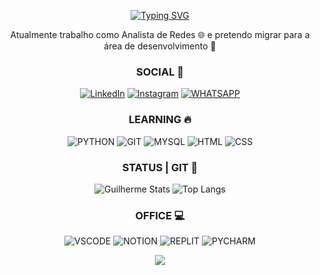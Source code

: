 <div align="center">
  
[![Typing SVG](https://readme-typing-svg.demolab.com?font=Fira+Code&weight=700&size=25&duration=2000&pause=1000&color=F4F7F4&background=212830&center=true&vCenter=true&width=435&lines=OL%C3%81+MEU+NOME+%C3%89+GUILHERME+%F0%9F%91%8B;TENHO+25+ANOS;MORO+EM+S%C3%83O+PAULO;AT%C3%89+AGORA%2C+ESTOU+AQUI%3A+;PYTHON+%7C+SQL+%7C+HMTL+%7C+CSS;E+SIGO+ESTUDANDO;NOVAS+TECNOLOGIAS;%F0%9F%9A%80+TODOS+OS+DIAS+%F0%9F%9A%80)](https://git.io/typing-svg)

Atualmente trabalho como Analista de Redes 🌐 e pretendo migrar para a área de desenvolvimento 👾


### SOCIAL 🔗
[![LinkedIn](https://img.shields.io/badge/LinkedIn-0077B5?style=for-the-badge&logo=linkedin&logoColor=white)](https://www.linkedin.com/in/guilherme-camurca-chagas-profissional/)
[![Instagram](https://img.shields.io/badge/Instagram-E4405F?style=for-the-badge&logo=instagram&logoColor=white)](https://www.instagram.com/guilhermeochagas/)
[![WHATSAPP](https://img.shields.io/badge/WhatsApp-25D366?style=for-the-badge&logo=whatsapp&logoColor=white)](https://whatsa.me/5512988629035)


### LEARNING 🔥

![PYTHON](https://img.shields.io/badge/Python-14354C?style=for-the-badge&logo=python&logoColor=white)
![GIT](https://img.shields.io/badge/GIT-E44C30?style=for-the-badge&logo=git&logoColor=white)
![MYSQL](https://img.shields.io/badge/MySQL-00000F?style=for-the-badge&logo=mysql&logoColor=white)
![HTML](https://img.shields.io/badge/HTML5-E34F26?style=for-the-badge&logo=html5&logoColor=white)
![CSS](https://img.shields.io/badge/CSS3-1572B6?style=for-the-badge&logo=css3&logoColor=white)

### STATUS | GIT 🚀
![Guilherme Stats](https://github-readme-stats.vercel.app/api?username=guiochagas&show_icons=true&theme=tokyonight)
![Top Langs](https://github-readme-stats.vercel.app/api/top-langs/?username=guiochagas&layout=compact&card_width=1000px)

### OFFICE 💻

![VSCODE](https://img.shields.io/badge/Visual_Studio_Code-0078D4?style=for-the-badge&logo=visual%20studio%20code&logoColor=white)
![NOTION](https://img.shields.io/badge/Notion-000000?style=for-the-badge&logo=notion&logoColor=white)
![REPLIT](https://img.shields.io/badge/replit-667881?style=for-the-badge&logo=replit&logoColor=white)
![PYCHARM](https://img.shields.io/badge/PyCharm-000000.svg?&style=for-the-badge&logo=PyCharm&logoColor=white)

![](https://komarev.com/ghpvc/?username=guiochagas)
</div>
